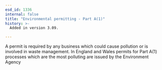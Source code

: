 ```yaml
---
esd_id: 1336
internal: false
title: "Environmental permitting - Part A(1)"
history: >-
  Added in version 3.09.

---
```


A permit is required by any business which could cause pollution or is involved in waste management.
In England and Wales permits for Part A(1) processes which are the most polluting are issued by the Environment Agency

